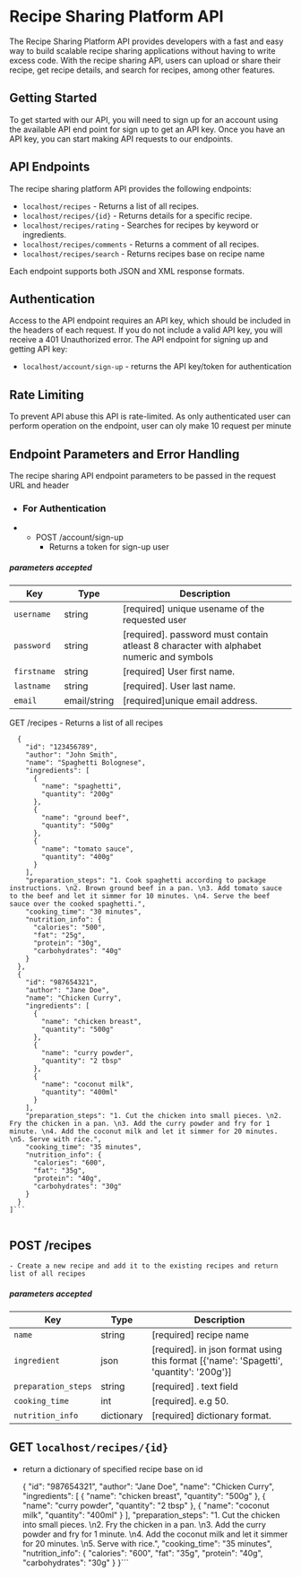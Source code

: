 # Recipe Sharing Platform API

The Recipe Sharing Platform API provides developers with a fast and easy way to build scalable recipe sharing applications without having to write excess code. With the recipe sharing API, users can upload or share their recipe, get recipe details, and search for recipes, among other features.

## Getting Started

To get started with our API, you will need to sign up for an account using the available API end point for sign up to get an API key. Once you have an API key, you can start making API requests to our endpoints.

## API Endpoints

The recipe sharing platform API provides the following endpoints:

- `localhost/recipes` - Returns a list of all recipes.
- `localhost/recipes/{id}` - Returns details for a specific recipe.
- `localhost/recipes/rating` - Searches for recipes by keyword or ingredients.
- `localhost/recipes/comments` - Returns a comment of all recipes.
- `localhost/recipes/search` - Returns recipes base on recipe name

Each endpoint supports both JSON and XML response formats.

## Authentication

Access to the API endpoint requires an API key, which should be included in the headers of each request. If you do not include a valid API key, you will receive a 401 Unauthorized error. The API endpoint for signing up and getting API key:

- `localhost/account/sign-up` - returns the API key/token for authentication

## Rate Limiting
 To prevent API abuse this API is rate-limited. As only authenticated user can perform operation on the endpoint, user can oly make
 10 request per minute


## Endpoint Parameters and Error Handling
The recipe sharing API endpoint parameters to be passed in the request URL and header

- ###  For Authentication

* - POST /account/sign-up
    * Returns a token for sign-up user
##### parameters accepted
| Key | Type | Description |
| --- | ---- | ----------- |
| `username` | string | [required] unique usename of the requested user|
| `password` | string | [required]. password must contain atleast 8 character with alphabet numeric and symbols|
| `firstname` | string | [required] User first name. |
| `lastname` | string | [required]. User last name. |
| `email` | email/string | [required]unique email address. |


 GET /recipes
    - Returns a list of all recipes
    
```[
  {
    "id": "123456789",
    "author": "John Smith",
    "name": "Spaghetti Bolognese",
    "ingredients": [
      {
        "name": "spaghetti",
        "quantity": "200g"
      },
      {
        "name": "ground beef",
        "quantity": "500g"
      },
      {
        "name": "tomato sauce",
        "quantity": "400g"
      }
    ],
    "preparation_steps": "1. Cook spaghetti according to package instructions. \n2. Brown ground beef in a pan. \n3. Add tomato sauce to the beef and let it simmer for 10 minutes. \n4. Serve the beef sauce over the cooked spaghetti.",
    "cooking_time": "30 minutes",
    "nutrition_info": {
      "calories": "500",
      "fat": "25g",
      "protein": "30g",
      "carbohydrates": "40g"
    }
  },
  {
    "id": "987654321",
    "author": "Jane Doe",
    "name": "Chicken Curry",
    "ingredients": [
      {
        "name": "chicken breast",
        "quantity": "500g"
      },
      {
        "name": "curry powder",
        "quantity": "2 tbsp"
      },
      {
        "name": "coconut milk",
        "quantity": "400ml"
      }
    ],
    "preparation_steps": "1. Cut the chicken into small pieces. \n2. Fry the chicken in a pan. \n3. Add the curry powder and fry for 1 minute. \n4. Add the coconut milk and let it simmer for 20 minutes. \n5. Serve with rice.",
    "cooking_time": "35 minutes",
    "nutrition_info": {
      "calories": "600",
      "fat": "35g",
      "protein": "40g",
      "carbohydrates": "30g"
    }
  }
]```


```

## POST /recipes
    - Create a new recipe and add it to the existing recipes and return list of all recipes


##### parameters accepted
| Key | Type | Description |
| --- | ---- | ----------- |
| `name` | string | [required] recipe name |
| `ingredient` | json | [required]. in json format using this format [{'name': 'Spagetti', 'quantity': '200g'}]|
| `preparation_steps` | string | [required] . text field  |
| `cooking_time` | int | [required]. e.g 50. |
| `nutrition_info` | dictionary | [required] dictionary format. |


## GET `localhost/recipes/{id}`
- return a dictionary of specified recipe base on id


    {
    "id": "987654321",
    "author": "Jane Doe",
    "name": "Chicken Curry",
    "ingredients": [
      {
        "name": "chicken breast",
        "quantity": "500g"
      },
      {
        "name": "curry powder",
        "quantity": "2 tbsp"
      },
      {
        "name": "coconut milk",
        "quantity": "400ml"
      }
    ],
    "preparation_steps": "1. Cut the chicken into small pieces. \n2. Fry the chicken in a pan. \n3. Add the curry powder and fry for 1 minute. \n4. Add the coconut milk and let it simmer for 20 minutes. \n5. Serve with rice.",
    "cooking_time": "35 minutes",
    "nutrition_info": {
      "calories": "600",
      "fat": "35g",
      "protein": "40g",
      "carbohydrates": "30g"
    }
  }```

